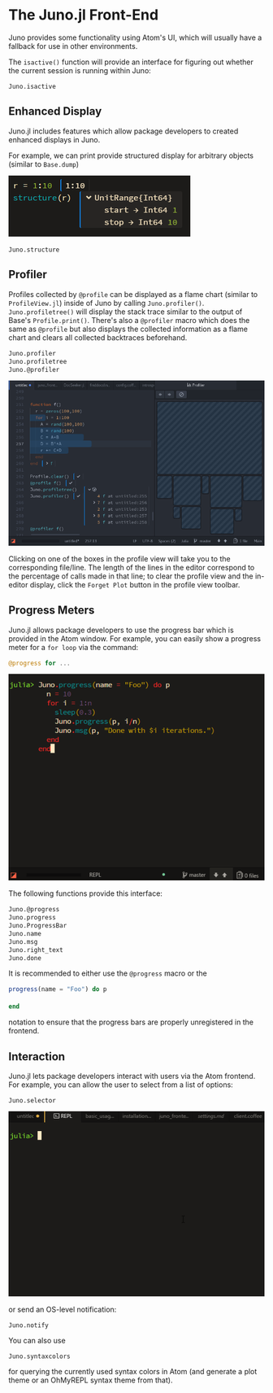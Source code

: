 # The Juno.jl Front-End
Juno provides some functionality using Atom's UI, which will usually have a
fallback for use in other environments.

The `isactive()` function will provide an interface for figuring out whether the
current session is running within Juno:

```@docs
Juno.isactive
```

## Enhanced Display

Juno.jl includes features which allow package developers to created enhanced displays
in Juno.

For example, we can print provide structured display for arbitrary objects (similar to `Base.dump`)

![structure](../assets/structure.png)

```@docs
Juno.structure
```

## Profiler
Profiles collected by `@profile` can be displayed as a flame chart (similar to `ProfileView.jl`)
inside of Juno by calling `Juno.profiler()`. `Juno.profiletree()` will display the stack
trace similar to the output of Base's `Profile.print()`. There's also a `@profiler` macro
which does the same as `@profile` but also displays the collected information as a flame chart
and clears all collected backtraces beforehand.

```@docs
Juno.profiler
Juno.profiletree
Juno.@profiler
```
![profiler](../assets/profiler.png)

Clicking on one of the boxes in the profile view will take you to the corresponding file/line.
The length of the lines in the editor correspond to the percentage of calls made in that line;
to clear the profile view and the in-editor display, click the `Forget Plot` button in the
profile view toolbar.

## Progress Meters

Juno.jl allows package developers to use the progress bar which is provided in the
Atom window. For example, you can easily show a progress meter for a `for loop`
via the command:

```julia
@progress for ...
```

![progress](../assets/progress.gif)

The following functions provide this interface:

```@docs
Juno.@progress
Juno.progress
Juno.ProgressBar
Juno.name
Juno.msg
Juno.right_text
Juno.done
```

It is recommended to either use the `@progress` macro or the
```julia
progress(name = "Foo") do p

end
```
notation to ensure that the progress bars are properly unregistered in the
frontend.

## Interaction

Juno.jl lets package developers interact with users via the Atom frontend. For example,
you can allow the user to select from a list of options:

```@docs
Juno.selector
```

![selector](../assets/selector.gif)

or send an OS-level notification:

```@docs
Juno.notify
```

You can also use

```@docs
Juno.syntaxcolors
```

for querying the currently used syntax colors in Atom (and generate a plot theme or an OhMyREPL syntax theme from that).
